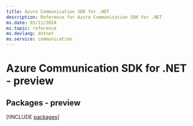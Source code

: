 ```yaml
---
title: Azure Communication SDK for .NET
description: Reference for Azure Communication SDK for .NET
ms.date: 03/11/2024
ms.topic: reference
ms.devlang: dotnet
ms.service: communication
---
```

# Azure Communication SDK for .NET - preview
## Packages - preview
[!INCLUDE [packages](communication-index.md)]